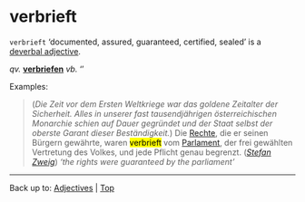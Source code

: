 # verbrieft

`verbrieft` ‘documented, assured, guaranteed, certified, sealed’ is a [deverbal adjective](../../deverbalAdjectives.md).

*qv.* **[verbriefen](../../../verbs/v/ve/verbriefen.md)** *vb.* ‘’

Examples:

> (*Die Zeit vor dem Ersten Weltkriege war das goldene Zeitalter der Sicherheit. Alles in unserer fast tausendjährigen österreichischen Monarchie schien auf Dauer gegründet und der Staat selbst der oberste Garant dieser Beständigkeit.*) Die [Rechte](../../../nouns/r/re/Recht.md), die er seinen Bürgern gewährte, waren <mark>verbrieft</mark> vom [Parlament](../../../nouns/p/pa/Parlament.md), der frei gewählten Vertretung des Volkes, und jede Pflicht genau begrenzt. (*[Stefan Zweig](../../../texts/StefanZweig/DieWeltDerSicherheit.md)*) *‘the rights were guaranteed by the parliament’*

----

Back up to: [Adjectives](../../index.md) | [Top](../../../index.md)
